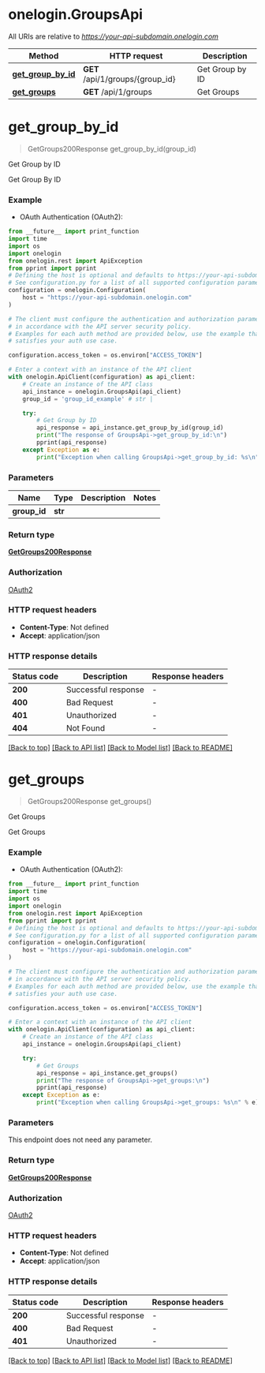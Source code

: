 # onelogin.GroupsApi

All URIs are relative to *https://your-api-subdomain.onelogin.com*

Method | HTTP request | Description
------------- | ------------- | -------------
[**get_group_by_id**](GroupsApi.md#get_group_by_id) | **GET** /api/1/groups/{group_id} | Get Group by ID
[**get_groups**](GroupsApi.md#get_groups) | **GET** /api/1/groups | Get Groups


# **get_group_by_id**
> GetGroups200Response get_group_by_id(group_id)

Get Group by ID

Get Group By ID

### Example

* OAuth Authentication (OAuth2):
```python
from __future__ import print_function
import time
import os
import onelogin
from onelogin.rest import ApiException
from pprint import pprint
# Defining the host is optional and defaults to https://your-api-subdomain.onelogin.com
# See configuration.py for a list of all supported configuration parameters.
configuration = onelogin.Configuration(
    host = "https://your-api-subdomain.onelogin.com"
)

# The client must configure the authentication and authorization parameters
# in accordance with the API server security policy.
# Examples for each auth method are provided below, use the example that
# satisfies your auth use case.

configuration.access_token = os.environ["ACCESS_TOKEN"]

# Enter a context with an instance of the API client
with onelogin.ApiClient(configuration) as api_client:
    # Create an instance of the API class
    api_instance = onelogin.GroupsApi(api_client)
    group_id = 'group_id_example' # str | 

    try:
        # Get Group by ID
        api_response = api_instance.get_group_by_id(group_id)
        print("The response of GroupsApi->get_group_by_id:\n")
        pprint(api_response)
    except Exception as e:
        print("Exception when calling GroupsApi->get_group_by_id: %s\n" % e)
```

### Parameters

Name | Type | Description  | Notes
------------- | ------------- | ------------- | -------------
 **group_id** | **str**|  | 

### Return type

[**GetGroups200Response**](GetGroups200Response.md)

### Authorization

[OAuth2](../README.md#OAuth2)

### HTTP request headers

 - **Content-Type**: Not defined
 - **Accept**: application/json

### HTTP response details
| Status code | Description | Response headers |
|-------------|-------------|------------------|
**200** | Successful response |  -  |
**400** | Bad Request |  -  |
**401** | Unauthorized |  -  |
**404** | Not Found |  -  |

[[Back to top]](#) [[Back to API list]](../README.md#documentation-for-api-endpoints) [[Back to Model list]](../README.md#documentation-for-models) [[Back to README]](../README.md)

# **get_groups**
> GetGroups200Response get_groups()

Get Groups

Get Groups

### Example

* OAuth Authentication (OAuth2):
```python
from __future__ import print_function
import time
import os
import onelogin
from onelogin.rest import ApiException
from pprint import pprint
# Defining the host is optional and defaults to https://your-api-subdomain.onelogin.com
# See configuration.py for a list of all supported configuration parameters.
configuration = onelogin.Configuration(
    host = "https://your-api-subdomain.onelogin.com"
)

# The client must configure the authentication and authorization parameters
# in accordance with the API server security policy.
# Examples for each auth method are provided below, use the example that
# satisfies your auth use case.

configuration.access_token = os.environ["ACCESS_TOKEN"]

# Enter a context with an instance of the API client
with onelogin.ApiClient(configuration) as api_client:
    # Create an instance of the API class
    api_instance = onelogin.GroupsApi(api_client)

    try:
        # Get Groups
        api_response = api_instance.get_groups()
        print("The response of GroupsApi->get_groups:\n")
        pprint(api_response)
    except Exception as e:
        print("Exception when calling GroupsApi->get_groups: %s\n" % e)
```

### Parameters
This endpoint does not need any parameter.

### Return type

[**GetGroups200Response**](GetGroups200Response.md)

### Authorization

[OAuth2](../README.md#OAuth2)

### HTTP request headers

 - **Content-Type**: Not defined
 - **Accept**: application/json

### HTTP response details
| Status code | Description | Response headers |
|-------------|-------------|------------------|
**200** | Successful response |  -  |
**400** | Bad Request |  -  |
**401** | Unauthorized |  -  |

[[Back to top]](#) [[Back to API list]](../README.md#documentation-for-api-endpoints) [[Back to Model list]](../README.md#documentation-for-models) [[Back to README]](../README.md)

